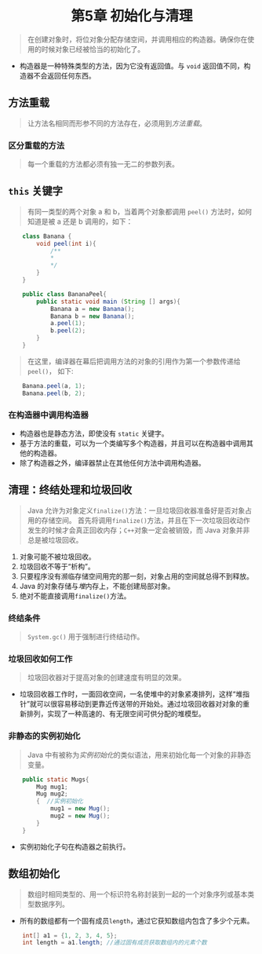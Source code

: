 # <center> 第5章 初始化与清理 </center>
> 在创建对象时，将位对象分配存储空间，并调用相应的构造器。确保你在使用的时候对象已经被恰当的初始化了。
- 构造器是一种特殊类型的方法，因为它没有返回值。与 `void` 返回值不同，构造器不会返回任何东西。
## 方法重载
>让方法名相同而形参不同的方法存在，必须用到*方法重载*。
### 区分重载的方法
> 每一个重载的方法都必须有独一无二的参数列表。
## `this` 关键字
>有同一类型的两个对象 a 和 b，当着两个对象都调用 `peel()` 方法时，如何知道是被 a 还是 b 调用的，如下：

```java
    class Banana {
        void peel(int i){
            /**
            *
            */
        }
    }

    public class BananaPeel{
        public static void main (String [] args){
            Banana a = new Banana();
            Banana b = new Banana();
            a.peel(1);
            b.peel(2);
        }
    }

```
> 在这里，编译器在幕后把调用方法的对象的引用作为第一个参数传递给`peel()`， 如下:
```java
    Banana.peel(a, 1);
    Banana.peel(b, 2);
```
### 在构造器中调用构造器
- 构造器也是静态方法，即使没有 `static` 关键字。
- 基于方法的重载，可以为一个类编写多个构造器，并且可以在构造器中调用其他的构造器。
- 除了构造器之外，编译器禁止在其他任何方法中调用构造器。

## 清理：终结处理和垃圾回收
> Java  允许为对象定义`finalize()`方法：一旦垃圾回收器准备好是否对象占用的存储空间。 首先将调用`finalize()`方法，并且在下一次垃圾回收动作发生的时候才会真正回收内存；`C++`对象一定会被销毁，而 Java 对象并非总是被垃圾回收。
1. 对象可能不被垃圾回收。
2. 垃圾回收不等于“析构”。
3. 只要程序没有濒临存储空间用完的那一刻，对象占用的空间就总得不到释放。
4. Java 的对象存储与*堆*内存上，不能创建局部对象。
5. 绝对不能直接调用`finalize()`方法。
### 终结条件
> `System.gc()` 用于强制进行终结动作。

### 垃圾回收如何工作
> 垃圾回收器对于提高对象的创建速度有明显的效果。
- 垃圾回收器工作时，一面回收空间，一名使堆中的对象紧凑排列，这样“堆指针”就可以很容易移动到更靠近传送带的开始处。通过垃圾回收器对对象的重新排列，实现了一种高速的、有无限空间可供分配的堆模型。

### 非静态的实例初始化
> Java 中有被称为*实例初始化*的类似语法，用来初始化每一个对象的非静态变量。
```java
    public static Mugs{
        Mug mug1;
        Mug mug2;
        {  //实例初始化
            mug1 = new Mug();
            mug2 = new Mug();
        }
    }

```
- 实例初始化子句在构造器之前执行。

## 数组初始化
> 数组时相同类型的、用一个标识符名称封装到一起的一个对象序列或基本类型数据序列。
- 所有的数组都有一个固有成员`length`，通过它获知数组内包含了多少个元素。
```java
    int[] a1 = {1, 2, 3, 4, 5};
    int length = a1.length; //通过固有成员获取数组内的元素个数
```